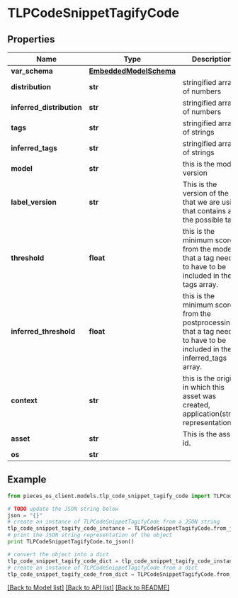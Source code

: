 # TLPCodeSnippetTagifyCode



## Properties
Name | Type | Description | Notes
------------ | ------------- | ------------- | -------------
**var_schema** | [**EmbeddedModelSchema**](EmbeddedModelSchema.md) |  | [optional] 
**distribution** | **str** | stringified array of numbers | 
**inferred_distribution** | **str** | stringified array of numbers | 
**tags** | **str** | stringified array of strings | 
**inferred_tags** | **str** | stringified array of strings | 
**model** | **str** | this is the model version  | 
**label_version** | **str** | This is the version of the file that we are using that contains all the possible tags | 
**threshold** | **float** | this is the minimum score from the model that a tag needs to have to be included in the tags array. | 
**inferred_threshold** | **float** | this is the minimum score from the postprocessing that a tag needs to have to be included in the inferred_tags array. | 
**context** | **str** | this is the origin in which this asset was created, application(string representation) | 
**asset** | **str** | This is the asset id. | 
**os** | **str** |  | 

## Example

```python
from pieces_os_client.models.tlp_code_snippet_tagify_code import TLPCodeSnippetTagifyCode

# TODO update the JSON string below
json = "{}"
# create an instance of TLPCodeSnippetTagifyCode from a JSON string
tlp_code_snippet_tagify_code_instance = TLPCodeSnippetTagifyCode.from_json(json)
# print the JSON string representation of the object
print TLPCodeSnippetTagifyCode.to_json()

# convert the object into a dict
tlp_code_snippet_tagify_code_dict = tlp_code_snippet_tagify_code_instance.to_dict()
# create an instance of TLPCodeSnippetTagifyCode from a dict
tlp_code_snippet_tagify_code_from_dict = TLPCodeSnippetTagifyCode.from_dict(tlp_code_snippet_tagify_code_dict)
```
[[Back to Model list]](../README.md#documentation-for-models) [[Back to API list]](../README.md#documentation-for-api-endpoints) [[Back to README]](../README.md)


